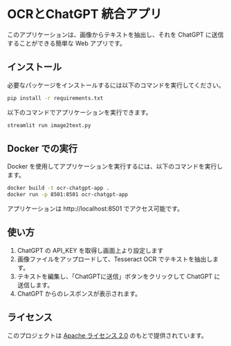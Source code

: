 # OCRとChatGPT 統合アプリ

このアプリケーションは、画像からテキストを抽出し、それを ChatGPT に送信することができる簡単な Web アプリです。


## インストール

必要なパッケージをインストールするには以下のコマンドを実行してください。

```bash
pip install -r requirements.txt
```

以下のコマンドでアプリケーションを実行できます。

```bash
streamlit run image2text.py
```


## Docker での実行

Docker を使用してアプリケーションを実行するには、以下のコマンドを実行します。

```bash
docker build -t ocr-chatgpt-app .
docker run -p 8501:8501 ocr-chatgpt-app
```

アプリケーションは http://localhost:8501 でアクセス可能です。


## 使い方

1. ChatGPT の API_KEY を取得し画面上より設定します
2. 画像ファイルをアップロードして、Tesseract OCR でテキストを抽出します。
3. テキストを編集し、「ChatGPTに送信」ボタンをクリックして ChatGPT に送信します。
4. ChatGPT からのレスポンスが表示されます。


## ライセンス

このプロジェクトは [Apache ライセンス 2.0](https://licenses.opensource.jp/Apache-2.0/Apache-2.0.html) のもとで提供されています。

